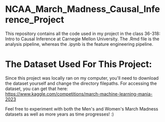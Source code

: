 # NCAA_March_Madness_Causal_Inference_Project
This repository contains all the code used in my project in the class 36-318: Intro to Causal Inference at Carnegie Mellon University. The .Rmd file is the analysis pipeline, whereas the .ipynb is the feature engineering pipeline.

# The Dataset Used For This Project:
Since this project was locally ran on my computer, you'll need to download the dataset yourself and change the directory filepaths. For accessing the dataset, you can get that here:
https://www.kaggle.com/competitions/march-machine-learning-mania-2023

Feel free to experiment with both the Men's and Women's March Madness datasets as well as more years as time progresses! :)
